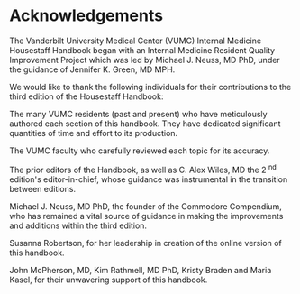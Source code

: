 # Acknowledgements
 
The Vanderbilt University Medical Center (VUMC) Internal Medicine
Housestaff Handbook began with an Internal Medicine Resident Quality
Improvement Project which was led by Michael J. Neuss, MD PhD, under the
guidance of Jennifer K. Green, MD MPH.

We would like to thank the following individuals for their contributions
to the third edition of the Housestaff Handbook:

The many VUMC residents (past and present) who have meticulously
authored each section of this handbook. They have dedicated significant
quantities of time and effort to its production.

The VUMC faculty who carefully reviewed each topic for its accuracy.

The prior editors of the Handbook, as well as C. Alex Wiles, MD the 2
<sup>nd</sup> edition's editor-in-chief, whose guidance was instrumental
in the transition between editions.

Michael J. Neuss, MD PhD, the founder of the Commodore Compendium, who
has remained a vital source of guidance in making the improvements and
additions within the third edition.

Susanna Robertson, for her leadership in creation of the online version
of this handbook.

John McPherson, MD, Kim Rathmell, MD PhD, Kristy Braden and Maria Kasel,
for their unwavering support of this handbook.
